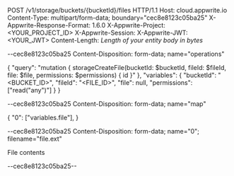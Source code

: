 POST /v1/storage/buckets/{bucketId}/files HTTP/1.1
Host: cloud.appwrite.io
Content-Type: multipart/form-data; boundary="cec8e8123c05ba25"
X-Appwrite-Response-Format: 1.6.0
X-Appwrite-Project: &lt;YOUR_PROJECT_ID&gt;
X-Appwrite-Session: 
X-Appwrite-JWT: &lt;YOUR_JWT&gt;
Content-Length: *Length of your entity body in bytes*

--cec8e8123c05ba25
Content-Disposition: form-data; name="operations"

{ "query": "mutation { storageCreateFile(bucketId: $bucketId, fileId: $fileId, file: $file, permissions: $permissions) { id }" }, "variables": { "bucketId": "<BUCKET_ID>", "fileId": "<FILE_ID>", "file": null, "permissions": ["read("any")"] } }

--cec8e8123c05ba25
Content-Disposition: form-data; name="map"

{ "0": ["variables.file"],  }

--cec8e8123c05ba25
Content-Disposition: form-data; name="0"; filename="file.ext"

File contents

--cec8e8123c05ba25--
